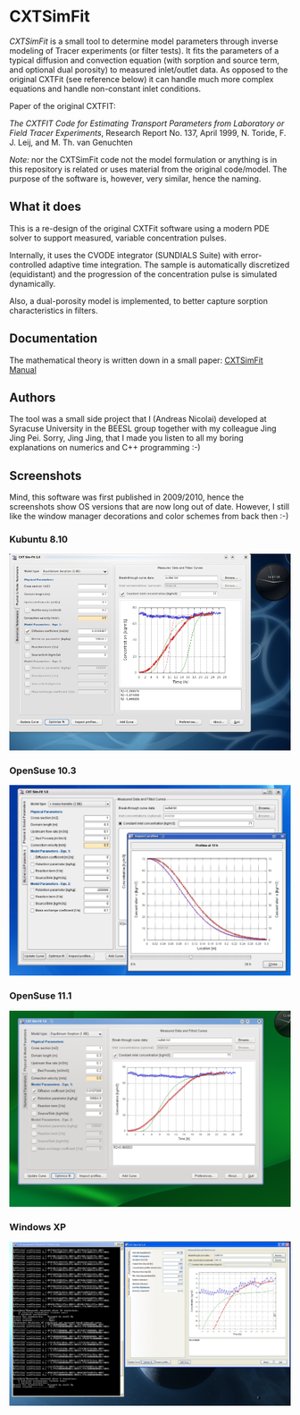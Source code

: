 # CXTSimFit

_CXTSimFit_ is a small tool to determine model parameters through inverse modeling of Tracer experiments (or filter tests). It fits the parameters of a typical diffusion and convection equation (with sorption and source term, and optional dual porosity) to measured inlet/outlet data. As opposed to the original CXTFit (see reference below) it can handle much more complex equations and handle non-constant inlet conditions.

Paper of the original CXTFIT:

_The CXTFIT Code for Estimating Transport Parameters from Laboratory or Field Tracer Experiments_, Research Report No. 137, April 1999, N. Toride, F. J. Leij, and M. Th. van Genuchten

*Note:* nor the CXTSimFit code not the model formulation or anything is in this repository is related or uses material from the original code/model. The purpose of the software is, however, very similar, hence the naming.

## What it does

This is a re-design of the original CXTFit software using a modern PDE solver to support measured, variable concentration pulses.

Internally, it uses the CVODE integrator (SUNDIALS Suite) with error-controlled adaptive time integration. The sample is automatically discretized (equidistant) and the progression of the concentration pulse is simulated dynamically.

Also, a dual-porosity model is implemented, to better capture sorption characteristics in filters.

## Documentation

The mathematical theory is written down in a small paper: [CXTSimFit Manual](doc/cxtsimfit_manual.pdf)

## Authors

The tool was a small side project that I (Andreas Nicolai) developed at Syracuse University in the BEESL group together with my colleague Jing Jing Pei. Sorry, Jing Jing, that I made you listen to all my boring explanations on numerics and C++ programming :-)

## Screenshots

Mind, this software was first published in 2009/2010, hence the screenshots show OS versions that are now long out of date. However, I still like the window manager decorations and color schemes from back then :-)

### Kubuntu 8.10
![CXTSimFit on Kubuntu 8.10](doc/snapshot_kubuntu8.10.png)

### OpenSuse 10.3
![CXTSimFit on OpenSuse 10.3](doc/snapshot_openSuse_10.3.png)

### OpenSuse 11.1
![CXTSimFit on OpenSuse 11.1](doc/snapshot_openSuse_11.1.png)

### Windows XP
![CXTSimFit on Windows XP](doc/snapshot_windows_XP.png)
